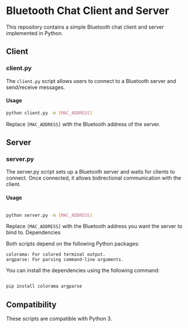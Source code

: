 # Bluetooth Chat Client and Server

This repository contains a simple Bluetooth chat client and server implemented in Python.

## Client

### client.py

The `client.py` script allows users to connect to a Bluetooth server and send/receive messages.

#### Usage

```bash
python client.py -m [MAC_ADDRESS]
```
Replace `[MAC_ADDRESS]` with the Bluetooth address of the server.

## Server

### server.py

The server.py script sets up a Bluetooth server and waits for clients to connect. Once connected, it allows bidirectional communication with the client.

#### Usage

```bash

python server.py -m [MAC_ADDRESS]

```

Replace `[MAC_ADDRESS]` with the Bluetooth address you want the server to bind to.
Dependencies

Both scripts depend on the following Python packages:

    colorama: For colored terminal output.
    argparse: For parsing command-line arguments.

You can install the dependencies using the following command:

```bash

pip install colorama argparse

```

## Compatibility

These scripts are compatible with Python 3.
